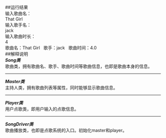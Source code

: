 ##运行结果</br>
输入歌曲名：</br>
That Girl</br>
输入歌手名：</br>
jack</br>
输入歌曲时长：</br>
4</br>
歌曲名：That Girl &nbsp; 歌手：jack  &nbsp; 歌曲时间：4.0</br>
##解释说明</br>
***Song类***</br>
歌曲类，拥有歌曲名、歌手、歌曲时间等歌曲信息，也即是歌曲本身的信息。</br>
***
***Master类***</br>
主持人类，拥有歌曲列表等属性，同时能够显示歌曲信息。  
***  
***Player类***  
用户点歌类，即用户输入的点歌信息。  
***
***SongDriver类***  
歌曲播放类，也即是点歌系统的入口。初始化master和player。
